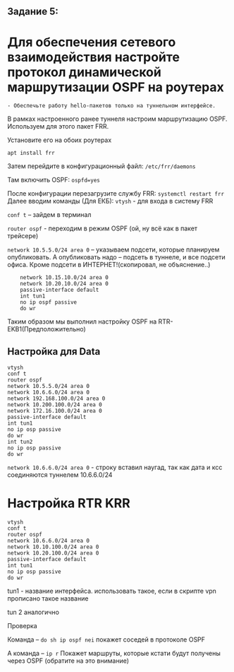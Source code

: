 ## Задание 5:

# Для обеспечения сетевого взаимодействия настройте протокол динамической маршрутизации OSPF на роутерах
    - Обеспечьте работу hello-пакетов только на туннельном интерфейсе.

В рамках настроенного ранее туннеля настроим маршрутизацию OSPF. Используем для этого пакет FRR.

Установите его на обоих роутерах

`apt install frr`

Затем перейдите в конфигурационный файл: `/etc/frr/daemons`

Там включить OSPF: `ospfd=yes`

После конфигурации перезагрузите службу FRR: `systemctl restart frr`
Далее вводим команды (Для ЕКБ): 
`vtysh`  - для входа в систему FRR

`conf t` – зайдем в терминал

`router ospf`  -  переходим в режим OSPF (ой, ну всё как в пакет трейсере)

`network 10.5.5.0/24 area 0` – указываем подсети, которые планируем опубликовать. А опубликовать надо – подсеть в туннеле, и все подсети офиса. Кроме подсети в ИНТЕРНЕТ!(скопировал, не объяснение..)
```
    network 10.15.10.0/24 area 0 
	network 10.20.10.0/24 area 0
	passive-interface default
	int tun1
	no ip ospf passive
	do wr
```

Таким образом мы выполнил настройку OSPF на RTR-EKB1(Предположительно)

## Настройка для Data

```
vtysh
conf t
router ospf
network 10.5.5.0/24 area 0
network 10.6.6.0/24 area 0
network 192.168.100.0/24 area 0
network 10.200.100.0/24 area 0
network 172.16.100.0/24 area 0
passive-interface default
int tun1
no ip osp passive
do wr
int tun2
no ip osp passive
do wr
```

`network 10.6.6.0/24 area 0` - строку вставил наугад, так как дата и ксс соединяются туннелем
10.6.6.0/24

# Настройка RTR KRR

```
vtysh
conf t
router ospf
network 10.6.6.0/24 area 0
network 10.10.100.0/24 area 0
network 10.20.100.0/24 area 0
passive-interface default
int tun1
no ip osp passive
do wr
```


tun1 - название интерфейса. использовать такое, если в скрипте vpn прописано такое название

tun 2 аналогично

Проверка

Команда – `do sh ip ospf nei` покажет соседей в протоколе OSPF

А команда – `ip r`
Покажет  маршруты, которые кстати будут получены через OSPF (обратите на это внимание)
